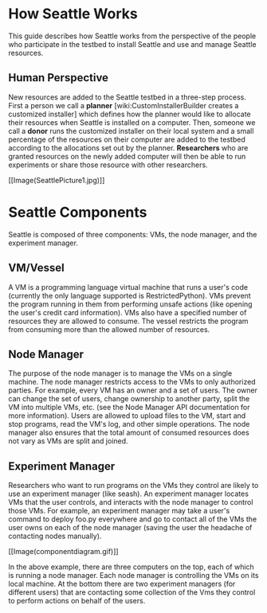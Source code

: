 # How Seattle Works

This guide describes how Seattle works from the perspective of the people who participate in the testbed to install Seattle and use and manage Seattle resources.



## Human Perspective

New resources are added to the Seattle testbed in a three-step process. First a person we call a **planner** [wiki:CustomInstallerBuilder creates a customized installer] which defines how the planner would like to allocate their resources when Seattle is installed on a computer. Then, someone we call a **donor** runs the customized installer on their local system and a small percentage of the resources on their computer are added to the testbed according to the allocations set out by the planner. **Researchers** who are granted resources on the newly added computer will then be able to run experiments or share those resource with other researchers.

[[Image(SeattlePicture1.jpg)]]

# Seattle Components

Seattle is composed of three components: VMs, the node manager, and the experiment manager.

## VM/Vessel
A VM is a programming language virtual machine that runs a user's code (currently the only language supported is RestrictedPython).   VMs prevent the program running in them from performing unsafe actions (like opening the user's credit card information).   VMs also have a specified number of resources they are allowed to consume.   The vessel restricts the program from consuming more than the allowed number of resources.   

## Node Manager
The purpose of the node manager is to manage the VMs on a single machine.   The node manager restricts access to the VMs to only authorized parties.   For example, every VM has an owner and a set of users.   The owner can change the set of users, change ownership to another party, split the VM into multiple VMs, etc. (see the Node Manager API documentation for more information).   Users are allowed to upload files to the VM, start and stop programs, read the VM's log, and other simple operations.   The node manager also ensures that the total amount of consumed resources does not vary as VMs are split and joined.   
 
## Experiment Manager
Researchers who want to run programs on the VMs they control are likely to use an experiment manager (like seash).   An experiment manager locates VMs that the user controls, and interacts with the node manager to control those VMs.   For example, an experiment manager may take a user's command to deploy foo.py everywhere and go to contact all of the VMs the user owns on each of the node manager (saving the user the headache of contacting nodes manually).

[[Image(componentdiagram.gif)]]

In the above example, there are three computers on the top, each of which is running a node manager.   Each node manager is controlling the VMs on its local machine.   At the bottom there are two experiment managers (for different users) that are contacting some collection of the Vms they control to perform actions on behalf of the users.
